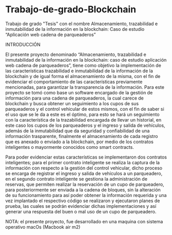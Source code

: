# Trabajo-de-grado-Blockchain
Trabajo de grado "Tesis" con el nombre Almacenamiento, trazabilidad e inmutabilidad de la información en la blockchain: Caso de  estudio “Aplicación web cadena de parqueaderos”

INTRODUCCIÓN

El presente proyecto denominado “Almacenamiento, trazabilidad e inmutabilidad de la información en la blockchain: caso de estudio aplicación web cadena de parqueaderos”, tiene como objetivo la implementación de las características trazabilidad e inmutabilidad de la información de la blockchain y de igual forma el almacenamiento de la misma, con el fin de evidenciar el comportamiento de las características previamente mencionadas, para garantizar la transparencia de la información.  Para este proyecto se tomó como base un software encargado de la gestión de información para una cadena de parqueaderos, la cual carece de blockchain y busca obtener un seguimiento a los cupos de sus parqueaderos y el control vehicular de estos mismos, con el fin de saber si el uso que se le da a este es el óptimo, para esto se hará un seguimiento con la característica de la trazabilidad encargada de llevar un historial, en este caso los cupos de los parqueaderos y el ingreso y salida de vehículos, además de la inmutabilidad que da seguridad y confiabilidad de una información trasparente, finalmente el almacenamiento de cada registro que es anexado o enviado a la blockchain, por medio de los contratos inteligentes o mayormente conocidos como smart contracts.

Para poder evidenciar estas características se implementaron dos contratos inteligentes; para el primer contrato inteligente se realiza la captura de la información con respecto a la gestión del control vehicular, dicho proceso se encarga de registrar el ingreso y salida de vehículos a un parqueadero, en el segundo contrato inteligente se gestiona la administración de reservas, que permiten realizar la reservación de un cupo de parqueadero, para posteriormente ser enviada a la cadena de bloques, sin la alteración de su funcionamiento para así poder obtener la información requerida y una vez implantado el respectivo código se realizaron y ejecutaron planes de prueba, las cuales se podrán evidenciar dichas implementaciones y así generar una respuesta del buen o mal uso de un cupo de parqueadero.

NOTA: el presente proyecto, fue desarrollado en una maquina con sistema operativo macOs (Macbook air m2)
